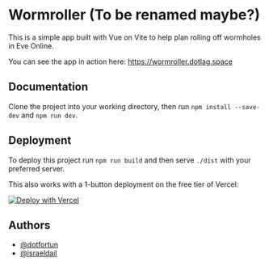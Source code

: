 # Wormroller (To be renamed maybe?)

This is a simple app built with Vue on Vite to help plan rolling off wormholes in Eve Online.

You can see the app in action here: https://wormroller.dotlag.space

## Documentation

Clone the project into your working directory, then run `npm install --save-dev` and `npm run dev`.

## Deployment

To deploy this project run `npm run build` and then serve `./dist` with your preferred server.

This also works with a 1-button deployment on the free tier of Vercel:

[![Deploy with Vercel](https://vercel.com/button)](https://vercel.com/new/clone?repository-url=https%3A%2F%2Fgithub.com%2Fdotfortun%2Fwormroller)


## Authors

- [@dotfortun](https://www.github.com/dotfortun)
- [@israeldail](https://www.github.com/israeldail)
